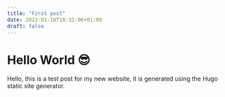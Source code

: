 ```yaml
---
title: "First post"
date: 2022-01-16T18:32:06+01:00
draft: false
---
```


# Hello World 😎

Hello, this is a test post for my new website, it is generated using the Hugo static site generator.
